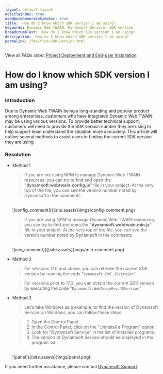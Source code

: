 ```yaml
---
layout: default-layout
noTitleIndex: true
needAutoGenerateSidebar: true
title:  How do I know which SDK version I am using?
keywords: Dynamic Web TWAIN, Dynamsoft Service, SDK version
breadcrumbText:  How do I know which SDK version I am using?
description:  How do I know which SDK version I am using?
permalink: /faq/find-SDK-version.html
---
```


View all FAQs about [Project Deployment and End-user Installation](
https://www.dynamsoft.com/web-twain/docs/faq/#project-deployment-and-end-user-installation)

# How do I know which SDK version I am using?


### Introduction

Due to Dynamic Web TWAIN being a long-standing and popular product among enterprises, customers who have integrated Dynamic Web TWAIN may be using various versions. To provide better technical support, customers will need to provide the SDK version number they are using to help support team understand the situation more accurately. This article will outline several methods to assist users in finding the current SDK version they are using.


### Resolution

* Method 1

    > If you are not using NPM to manage Dynamic Web TWAIN resources, you can try to find and open the "**dynamsoft.webtwain.config.js**" file in your project. At the very top of the file, you can see the version number noted by Dynamsoft in the comments.
    <br>
    ![config_comment]({{site.assets}}imgs/config-comment.png)
    
    > If you are using NPM to manage Dynamic Web TWAIN resources, you can try to find and open the "**dynamsoft.webtwain.min.js**" file in your project. At the very top of the file, you can see the version number noted by Dynamsoft in the comments.
    <br>
    ![min_comment]({{site.assets}}imgs/min-comment.png)

* Method 2
    > For versions 17.0 and above, you can retrieve the current SDK version by running the code "`Dynamsoft.DWT.JSVersion`".

    > For versions prior to 17.0, you can obtain the current SDK version by executing the code "`Dynamosft.WebTwainEnv.JSVersion`"

* Method 3
    > Let's take Windows as a example, to find the version of Dynamsoft Service on Windows, you can follow these steps:

    > 1. Open the Control Panel.
    > 2. In the Control Panel, click on the "Uninstall a Program" option.
    > 3. Look for "Dynamsoft Service" in the list of installed programs.
    > 4. The version of Dynamsoft Service should be displayed in the program list.
    <br>
    ![panel]({{site.assets}}imgs/panel.png)

If you need further assistance, please contact [Dynamsoft Support](https://www.dynamsoft.com/contact/).
